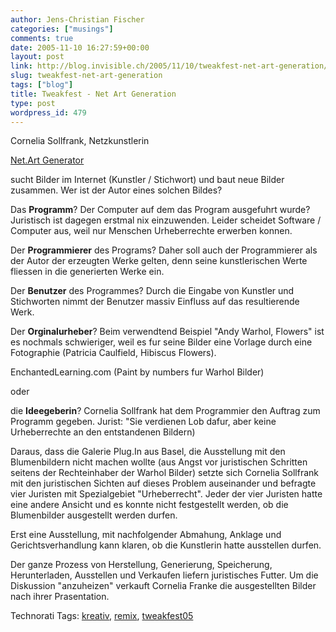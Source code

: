 ```yaml
---
author: Jens-Christian Fischer
categories: ["musings"]
comments: true
date: 2005-11-10 16:27:59+00:00
layout: post
link: http://blog.invisible.ch/2005/11/10/tweakfest-net-art-generation/
slug: tweakfest-net-art-generation
tags: ["blog"]
title: Tweakfest - Net Art Generation
type: post
wordpress_id: 479
---
```



Cornelia Sollfrank, Netzkunstlerin



[Net.Art Generator](http://soundwarez.org/generator)



sucht Bilder im Internet (Kunstler / Stichwort) und baut neue Bilder zusammen. Wer ist der Autor eines solchen Bildes?



Das **Programm**? Der Computer auf dem das Program ausgefuhrt wurde? Juristisch ist dagegen erstmal nix einzuwenden. Leider scheidet Software / Computer aus, weil nur Menschen Urheberrechte erwerben konnen.



Der **Programmierer** des Programs? Daher soll auch der Programmierer als der Autor der erzeugten Werke gelten, denn seine kunstlerischen Werte fliessen in die generierten Werke ein.



Der **Benutzer** des Programmes? Durch die Eingabe von Kunstler und Stichworten nimmt der Benutzer massiv Einfluss auf das resultierende Werk.



Der **Orginalurheber**? Beim verwendtend Beispiel "Andy Warhol, Flowers" ist es nochmals schwieriger, weil es fur seine Bilder eine Vorlage durch eine Fotographie (Patricia Caulfield, Hibiscus Flowers).



EnchantedLearning.com (Paint by numbers fur Warhol Bilder)



oder 



die **Ideegeberin**? Cornelia Sollfrank hat dem Programmier den Auftrag zum Programm gegeben. Jurist: "Sie verdienen Lob dafur, aber keine Urheberrechte an den entstandenen Bildern)



Daraus, dass die Galerie Plug.In aus Basel, die Ausstellung mit den Blumenbildern nicht machen wollte (aus Angst vor juristischen Schritten seitens der Rechteinhaber der Warhol Bilder) setzte sich Cornelia Sollfrank mit den juristischen Sichten auf dieses Problem auseinander und befragte vier Juristen mit Spezialgebiet "Urheberrecht". Jeder der vier Juristen hatte eine andere Ansicht und es konnte nicht festgestellt werden, ob die Blumenbilder ausgestellt werden durfen.



Erst eine Ausstellung, mit nachfolgender Abmahung, Anklage und Gerichtsverhandlung kann klaren, ob die Kunstlerin hatte ausstellen durfen.



Der ganze Prozess von Herstellung, Generierung, Speicherung, Herunterladen, Ausstellen und Verkaufen liefern juristisches Futter. Um die Diskussion "anzuheizen" verkauft Cornelia Franke die ausgestellten Bilder nach ihrer Prasentation.
  






Technorati Tags: [kreativ](http://technorati.com/tag/kreativ), [remix](http://technorati.com/tag/remix), [tweakfest05](http://technorati.com/tag/tweakfest05)
